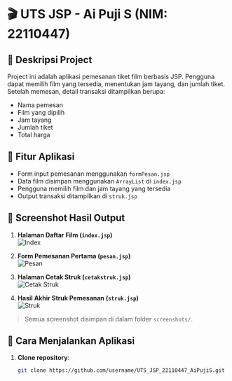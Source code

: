 # 🎬 UTS JSP - Ai Puji S (NIM: 22110447)

## 📌 Deskripsi Project
Project ini adalah aplikasi pemesanan tiket film berbasis JSP. Pengguna dapat memilih film yang tersedia, menentukan jam tayang, dan jumlah tiket. Setelah memesan, detail transaksi ditampilkan berupa:
- Nama pemesan
- Film yang dipilih
- Jam tayang
- Jumlah tiket
- Total harga

## 🎥 Fitur Aplikasi
- Form input pemesanan menggunakan `formPesan.jsp`
- Data film disimpan menggunakan `ArrayList` di `index.jsp`
- Pengguna memilih film dan jam tayang yang tersedia
- Output transaksi ditampilkan di `struk.jsp`

## 📸 Screenshot Hasil Output

1. **Halaman Daftar Film (`index.jsp`)**  
   ![Index](screenshots/index.png)

2. **Form Pemesanan Pertama (`pesan.jsp`)**  
   ![Pesan](screenshots/pesan.png)

3. **Halaman Cetak Struk (`cetakstruk.jsp`)**  
   ![Cetak Struk](screenshots/cetakstruk.png)

4. **Hasil Akhir Struk Pemesanan (`struk.jsp`)**  
   ![Struk](screenshots/struk.png)

> Semua screenshot disimpan di dalam folder `screenshots/`.

## 🚀 Cara Menjalankan Aplikasi

1. **Clone repository**:
   ```bash
   git clone https://github.com/username/UTS_JSP_22110447_AiPujiS.git
